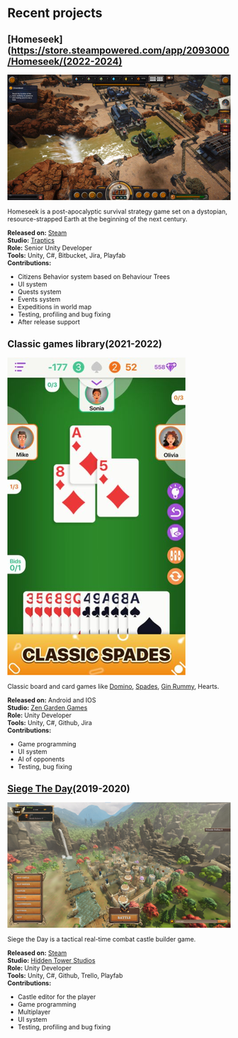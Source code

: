 # Recent projects


## [Homeseek](https://store.steampowered.com/app/2093000/Homeseek/(2022-2024)

![Homeseek Image](/assets/images/homeseek.jpg)

Homeseek is a post-apocalyptic survival strategy game set on a dystopian, resource-strapped Earth at the beginning of the next century.

**Released on:** [Steam](https://store.steampowered.com/app/2093000/Homeseek/)
<br>**Studio:** [Traptics](https://www.traptics.com/)
<br>**Role:** Senior Unity Developer
<br>**Tools:** Unity, C#, Bitbucket, Jira, Playfab
<br>**Contributions:**
- Citizens Behavior system based on Behaviour Trees
- UI system
- Quests system
- Events system
- Expeditions in world map
- Testing, profiling and bug fixing
- After release support

## Classic games library(2021-2022)

![Spades Image](/assets/images/spades.jpg)

Classic board and card games like [Domino](https://play.google.com/store/apps/details?id=com.zengardenapps.dominoes), [Spades](https://play.google.com/store/apps/details?id=com.zengardenapps.spades), [Gin Rummy](https://play.google.com/store/apps/details?id=com.zengardenapps.ginrummy), Hearts.

**Released on:** Android and IOS
<br>**Studio:** [Zen Garden Games](https://play.google.com/store/apps/developer?id=Zen+Garden+Apps&hl=en)
<br>**Role:** Unity Developer
<br>**Tools:** Unity, C#, Github, Jira
<br>**Contributions:**
- Game programming
- UI system
- AI of opponents
- Testing, bug fixing

## [Siege The Day](https://store.steampowered.com/app/1412070/Siege_the_Day/)(2019-2020)

![SiegeTheDay Image](/assets/images/siegetheday.jpg)

Siege the Day is a tactical real-time combat castle builder game.

**Released on:** [Steam](https://store.steampowered.com/app/1412070/Siege_the_Day/)
<br>**Studio:** [Hidden Tower Studios](https://hiddentowerstudios.com/)
<br>**Role:** Unity Developer
<br>**Tools:** Unity, C#, Github, Trello, Playfab
<br>**Contributions:**
- Castle editor for the player
- Game programming
- Multiplayer
- UI system
- Testing, profiling and bug fixing
